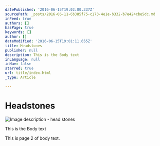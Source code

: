 ```yaml
---
datePublished: '2016-06-15T19:02:00.337Z'
sourcePath: _posts/2016-06-11-6b385f75-c173-4e1e-b332-b7e424cbe5dc.md
inFeed: true
authors: []
hasPage: true
keywords: []
author: []
dateModified: '2016-06-15T19:01:11.655Z'
title: Headstones
publisher: null
description: This is the Body text
inLanguage: null
inNav: false
starred: true
url: title/index.html
_type: Article

---
```

# Headstones
![Image description - head stones](https://the-grid-user-content.s3-us-west-2.amazonaws.com/292d0941-0478-45a7-a8a4-9fb685b0026f.jpg)

This is the Body text

This is page 2 of body text.